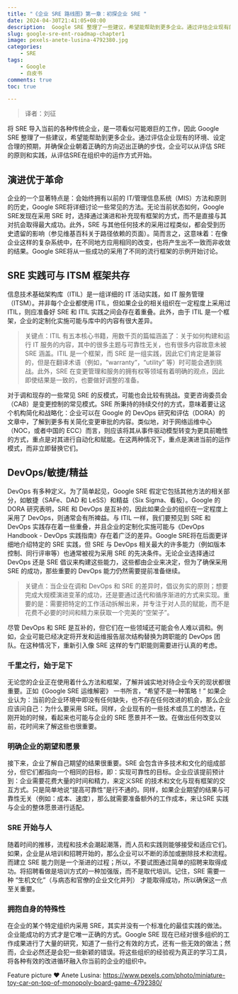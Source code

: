 ```yaml
---
title: "《企业 SRE 路线图》第一章：初探企业 SRE "
date: 2024-04-30T21:41:05+08:00
description:  Google SRE 整理了一些建议，希望能帮助到更多企业。通过评估企业现有的环境、设定合理的预期，并确保企业朝着正确的方向迈出正确的步伐，企业可以从评估 SRE的原则和实践，从评估SRE在组织中的运作方式开始。
slug: google-sre-ent-roadmap-chapter1
image: pexels-anete-lusina-4792380.jpg
categories:
    - SRE
tags:
    - Google
    - 白皮书
comments: true
toc: true

---
```


>译者：刘征

将 SRE 导入当前的各种传统企业，是一项看似可能艰巨的工作，因此 Google SRE 整理了一些建议，希望能帮助到更多企业。通过评估企业现有的环境、设定合理的预期，并确保企业朝着正确的方向迈出正确的步伐，企业可以从评估 SRE的原则和实践，从评估SRE在组织中的运作方式开始。

## 演进优于革命

企业的一个显著特点是：会始终拥有以前的 IT/管理信息系统（MIS）方法和原则的历史，Google SRE将详细讨论一些常见的方法。无论当前状态如何，Google SRE发现在采用 SRE 时，选择通过演进和补充现有框架的方式，而不是直接与其对抗会取得最大成功。此外，SRE 与其他任何技术的采用过程类似，都会受到历史遗留的影响（参见维基百科关于路径依赖的页面）。简而言之，这意味着：在像企业这样的复杂系统中，在不同地方应用相同的改变，也将产生出不一致而非收敛的结果。Google SRE将从一些成功的采用了不同的流行框架的示例开始讨论。

## SRE 实践可与 ITSM 框架共存

信息技术基础架构库（ITIL）是一组详细的 IT 活动实践，如 IT 服务管理（ITSM）。并非每个企业都使用 ITIL，但如果企业的相关组织在一定程度上采用过 ITIL，则应准备好 SRE 和 ITIL 实践之间会存在着重叠。此外，由于 ITIL 是一个框架，企业的定制化实施可能与库中的内容有很大差异。

>关键点：ITIL 有五本核心书籍，用数千页的篇幅涵盖了：关于如何构建和运行 IT 服务的内容，其中的很多主题与可靠性无关，也有很多内容故意未被 SRE 涵盖。ITIL 是一个框架，而 SRE 是一组实践，因此它们肯定是兼容的，但是在翻译术语（例如，“warranty”，“utility” 等）时可能会遇到挑战。此外，SRE 在变更管理和服务的拥有权等领域有着明确的观点，因此即使结果是一致的，也要做好调整的准备。

对于调和现存的一些常见 SRE 的反模式，可能也会比较有挑战。变更咨询委员会（CAB）是变更控制的常见模式。SRE 所秉持的持续交付的方式，意味着要让这个机构简化和战略化：企业可以在 Google 的 DevOps 研究和评估（DORA）的文章中，了解到更多有关简化变更审批的内容。类似地，对于网络运维中心（NOC，或者中国的 ECC）而言，则应该将其从事件驱动模型转变为更具前瞻性的方式，重点是对其进行自动化和赋能。在这两种情况下，重点是演进当前的运作模式，而非立即替换它们。

## DevOps/敏捷/精益

DevOps 有多种定义。为了简单起见，Google SRE 假定它包括其他方法的相关部分，如敏捷（SAFe、DAD 和 LeSS）和精益（Six Sigma、看板）。Google 的 DORA 研究表明，SRE 和 DevOps 是互补的，因此如果企业的组织在一定程度上采用了 DevOps，则通常会有所裨益。与 ITIL 一样，我们要预见到 SRE 和 DevOps 实践存在着一些重叠，并且企业的定制化实施可能与《DevOps Handbook - DevOps 实践指南》存在着广泛的差异。Google SRE将在后面更详细地介绍特定的 SRE  实践，但 SRE 与 DevOps 相关最大的许多能力（例如版本控制、同行评审等）也通常被视为采用 SRE 的先决条件。无论企业选择通过 DevOps 还是 SRE 倡议来构建这些能力，这些都由企业来决定，但为了确保采用 SRE 的成功，那些重要的 DevOps 能力仍然需要提前准备继续。

>关键点：当企业在调和  DevOps  和  SRE  的差异时，倡议务实的原则；想要完成大规模演进变革的成功，还是要通过迭代和循序渐进的方式来实现。重要的是：需要把特定的工作活动拆解出来，并专注于对人员的赋能，而不是花费不必要的时间和精力来获取一个完美的“空架子”。

尽管 DevOps 和 SRE 是互补的，但它们在一些领域还可能会令人难以调和。例如，企业可能已经决定将开发和运维报告层次结构替换为跨职能的 DevOps 团队。在这种情况下，重新引入像 SRE 这样的专门职能则需要进行认真的考虑。

### 千里之行，始于足下

无论您的企业正在使用着什么方法和框架，了解并诚实地对待企业今天的现状都很重要。正如《Google SRE 运维解密》 一书所言，“希望不是一种策略！” 如果企业认为：当前的企业环境中即没有任何缺失，也不存在任何改进的机会，那么企业应该问自己：为什么要采用 SRE。同样，企业现有的一些技术或员工的想法，在刚开始的时候，看起来也可能与企业的 SRE 愿景并不一致。在做出任何改变以前，花时间来了解这些也很重要。

### 明确企业的期望和愿景

接下来，企业了解自己期望的结果很重要。SRE 会包含许多技术和文化的组成部分，但它们都指向一个相同的目标，即：实现可靠性的目标。企业应该提前预计到：企业需要花费大量的时间和精力，来定义SRE 的技术和文化与现有框架的交互方式。只是简单地说“提高可靠性”是行不通的。同样，如果企业期望的结果与可靠性无关（例如：成本、速度），那么就需要准备额外的工作成本，来让SRE 实践与企业的整体愿景进行适配。

### SRE 开始与人

随着时间的推移，流程和技术会潮起潮落，而人员和实践则能够接受和适应它们。如果，企业是从培训和招聘开始的，那么企业可以不断的添加或删除技术和流程。而建立 SRE 能力则是一个渐进的过程；所以，不要试图通过简单的招聘来取得成功。将招聘看做是培训方式的一种加强版，而不是取代培训。记住，SRE 需要一种 “生机文化”（与病态和官僚的企业文化并列） 才能取得成功，所以确保这一点至关重要。

### 拥抱自身的特殊性

在企业的某个特定组织内采用 SRE，其实并没有一个标准化的最佳实践的做法。企业能成功的方式才是它唯一正确的方式。Google SRE 现在已经对很多组织的工作成果进行了大量的研究，知道了一些行之有效的方式，还有一些无效的做法；然而，企业必然还是会犯一些新颖的错误。将这些组织的经验视为真正的学习工具，将各种有效的改进循环融入你当前的企业的组织中。

Feature picture ❤️ Anete Lusina: <https://www.pexels.com/photo/miniature-toy-car-on-top-of-monopoly-board-game-4792380/>